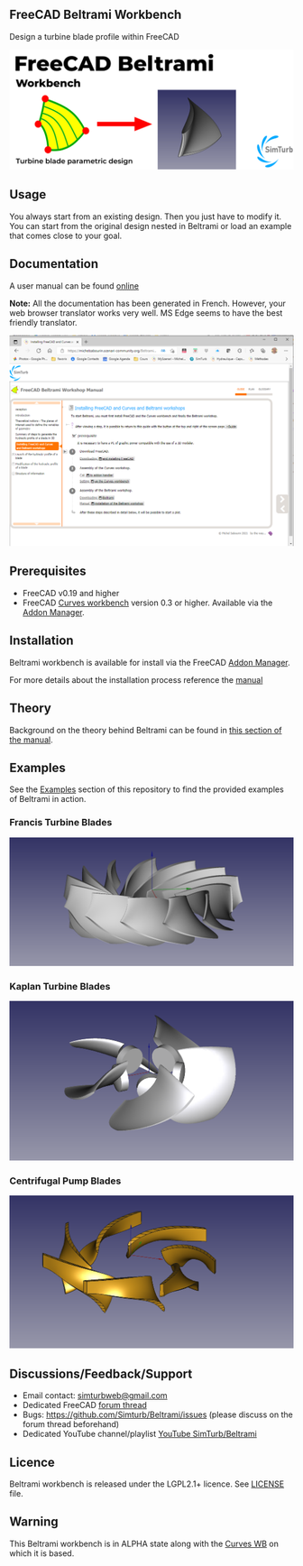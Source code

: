 ## FreeCAD Beltrami Workbench

Design a turbine blade profile within FreeCAD

![Image of Beltrami](Resources/repository-open-graph-beltrami.png)

## Usage

You always start from an existing design. Then you just have to modify it.
You can start from the original design nested in Beltrami or load an example that comes close to your goal.

## Documentation

A user manual can be found [online](https://michelsabourin.scenari-community.org/Outils/Manuel_utilisateur/co/Manuel_utilisateur.html) 

**Note:** All the documentation has been generated in French. However, your web browser translator works very well. MS Edge seems to have the best friendly translator.

![Image of Installation](Resources/Installation.png)

## Prerequisites

* FreeCAD v0.19 and higher
* FreeCAD [Curves workbench](https://github.com/tomate44/CurvesWB/) version 0.3 or higher. Available via the [Addon Manager](https://wiki.freecad.org/Std_AddonMgr).

## Installation

Beltrami workbench is available for install via the FreeCAD [Addon Manager](https://wiki.freecad.org/Std_AddonMgr).

For more details about the installation process reference the [manual](https://michelsabourin.scenari-community.org/Outils/Manuel_utilisateur/co/2_InstallationFreeCAD.html) 

## Theory

Background on the theory behind Beltrami can be found in [this section of the manual](https://michelsabourin.scenari-community.org/SimTurbMeth/co/0_1_Methode_de_trace.html).

## Examples

See the [Examples](https://github.com/Simturb/Beltrami/tree/main/Examples) section of this repository to find the provided examples of Beltrami in action.

### Francis Turbine Blades

![Image of Francis](Examples/Francis.png)

### Kaplan Turbine Blades

![Image of Kaplan](Examples/Kaplan.png)

### Centrifugal Pump Blades

![Image of pump](Examples/Pompe.png)

## Discussions/Feedback/Support

* Email contact: simturbweb@gmail.com
* Dedicated FreeCAD [forum thread](https://forum.freecadweb.org/viewtopic.php?f=8&t=62056)
* Bugs: https://github.com/Simturb/Beltrami/issues (please discuss on the forum thread beforehand)
* Dedicated YouTube channel/playlist [YouTube SimTurb/Beltrami](https://www.youtube.com/playlist?list=PLBEuUSiaphy0sQsR1XlUFJ3OMMKjDw_Wx)

## Licence

Beltrami workbench is released under the LGPL2.1+ licence. See [LICENSE](LICENSE) file.

## Warning

This Beltrami workbench is in ALPHA state along with the [Curves WB](https://github.com/tomate44/CurvesWB/) on which it is based.
